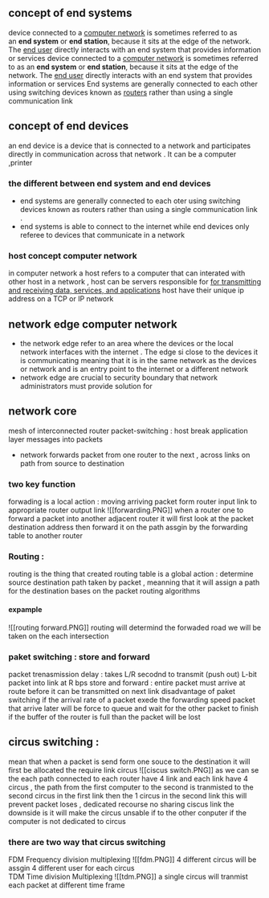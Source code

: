 ## concept of end systems 
device connected to a [computer network](https://en.wikipedia.org/wiki/Computer_network "Computer network") is sometimes referred to as an **end system** or **end station**, because it sits at the edge of the network. The [end user](https://en.wikipedia.org/wiki/End_user "End user") directly interacts with an end system that provides information or services
device connected to a [computer network](https://en.wikipedia.org/wiki/Computer_network "Computer network") is sometimes referred to as an **end system** or **end station**, because it sits at the edge of the network. The [end user](https://en.wikipedia.org/wiki/End_user "End user") directly interacts with an end system that provides information or services
End systems are generally connected to each other using switching devices known as [routers](https://en.wikipedia.org/wiki/Router_(computing) "Router (computing)") rather than using a single communication link

## concept of end devices
an end device is a device that is connected to a network and participates directly in communication across that network . It can be a computer ,printer

### the different between end system and end devices 
- end systems are generally connected to each oter using switching devices known as routers rather than using a  single communication link .
- end systems is able to connect to the internet while end devices only referee to devices that communicate in a network
### host concept computer network 
in computer network a host refers to a computer that can interated with other host in a network , host can be servers responsible for [for transmitting and receiving data, services, and applications](https://linuxsimply.com/what-is-host-in-computer-network/)
host have their unique ip address on a TCP or IP network 
## network edge computer network 
- the network edge refer to an area where the devices or the local network interfaces with the internet . The edge si close to the devices it is communicating meaning that it is in the same network as the devices or network and is an entry point to the internet or a different network 
- network edge are crucial to security boundary that network administrators must provide solution for 

## network core 
mesh of interconnected router 
packet-switching : host break application layer messages into packets 
- network forwards packet from one router to the next , across links on path from source to destination 
### two key function 
forwading is a local action :
moving arriving packet form router input link 
to appropriate router output link 
![[forwarding.PNG]] 
when a router one to forward a packet into another adjacent router it will first look at the packet destination address then forward it on the path assgin by the forwarding table to another router 

### Routing : 
routing is the thing that created routing table 
is a global action : determine source destination path taken by packet , meanning that it will assign a path for the destination bases on the packet 
routing algorithms 
#### expample 
![[routing forward.PNG]]
routing will determind the forwaded road we will be taken on the each intersection 
### paket switching : store and forward 
packet trenasmission delay : takes L/R secodnd to transmit (push out) L-bit packet into link at R bps 
store and forward : entire packet must arrive at route before it can be transmitted on next link 
disadvantage of paket switching if the arrival rate of a packet exede the forwarding speed packet that arrive later will be force to queue and wait for the other packet to finish if the buffer of the router is full than the packet will be lost

## circus switching : 
mean that when a packet is send form one souce to the destination it will first be allocated the require link circus 
![[ciscus switch.PNG]]
as we can se the each path connected to each router  have 4 link and each link have 4 circus , the path from the first computer to the second is tranmisted to the second circus   in the first link then the 1 circus in the second link 
this will prevent packet loses , dedicated recourse no sharing ciscus link
the downside is it will make the circus unsable if to the other conputer if the computer is not dedicated to circus

### there are two way that circus switching 
FDM Frequency division multiplexing 
![[fdm.PNG]]
4 different circus will be assgin 4 different user for each circus  
TDM  Time division Multiplexing 
![[tdm.PNG]]
a single circus will tranmist each packet at different time frame 


